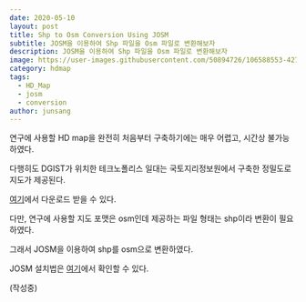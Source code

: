 ```yaml
---
date: 2020-05-10
layout: post
title: Shp to Osm Conversion Using JOSM
subtitle: JOSM을 이용하여 Shp 파일을 Osm 파일로 변환해보자
description: JOSM을 이용하여 Shp 파일을 Osm 파일로 변환해보자
image: https://user-images.githubusercontent.com/50894726/106588553-427a3a00-658e-11eb-8949-02383a857c4b.png
category: hdmap
tags:
  - HD_Map
  - josm
  - conversion
author: junsang
---
```

연구에 사용할 HD map을 완전히 처음부터 구축하기에는 매우 어렵고, 시간상 불가능하였다.

다행히도 DGIST가 위치한 테크노폴리스 일대는 국토지리정보원에서 구축한 정밀도로지도가 제공된다.

[여기](http://map.ngii.go.kr/ms/pblictn/preciseRoadMap.do)에서 다운로드 받을 수 있다.

다만, 연구에 사용할 지도 포맷은 osm인데 제공하는 파일 형태는 shp이라 변환이 필요하였다.

그래서 JOSM을 이용하여 shp를 osm으로 변환하였다.

JOSM 설치법은 [여기](https://josm.openstreetmap.de/wiki/Download)에서 확인할 수 있다.

(작성중)
